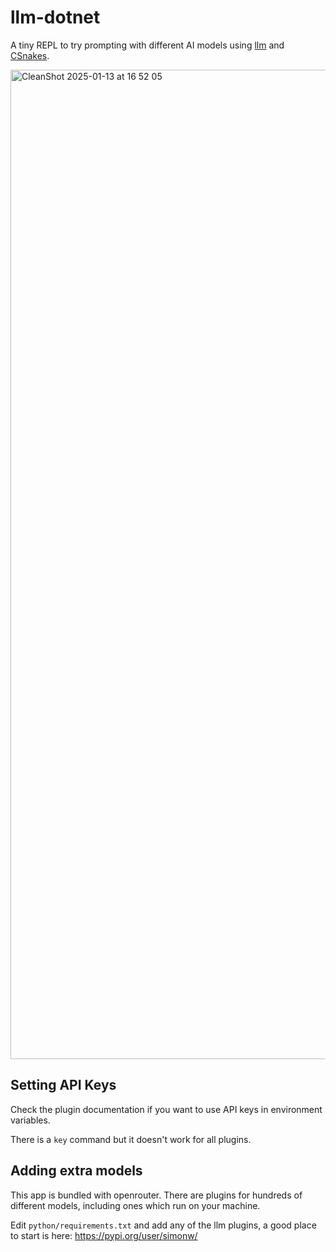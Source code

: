 # llm-dotnet

A tiny REPL to try prompting with different AI models using [llm](llm.datasette.io) and [CSnakes](tonybaloney.github.io/CSnakes).

<img width="1583" alt="CleanShot 2025-01-13 at 16 52 05" src="https://github.com/user-attachments/assets/256060f8-1a0b-482c-9d50-f0ad289adfca" />

## Setting API Keys

Check the plugin documentation if you want to use API keys in environment variables.

There is a `key` command but it doesn't work for all plugins.

## Adding extra models

This app is bundled with openrouter. There are plugins for hundreds of different models, including ones which run on your machine.

Edit `python/requirements.txt` and add any of the llm plugins, a good place to start is here:
https://pypi.org/user/simonw/
